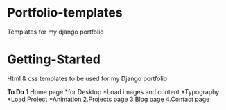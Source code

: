 # Portfolio-templates
Templates for my django portfolio

# Getting-Started 
Html & css templates to be used  for my Django portfolio 

**To Do**
1.Home page 
  *for Desktop 
  *Load images and content 
  *Typography
  *Load Project 
  *Animation
2.Projects page
3.Blog page
4.Contact page 
